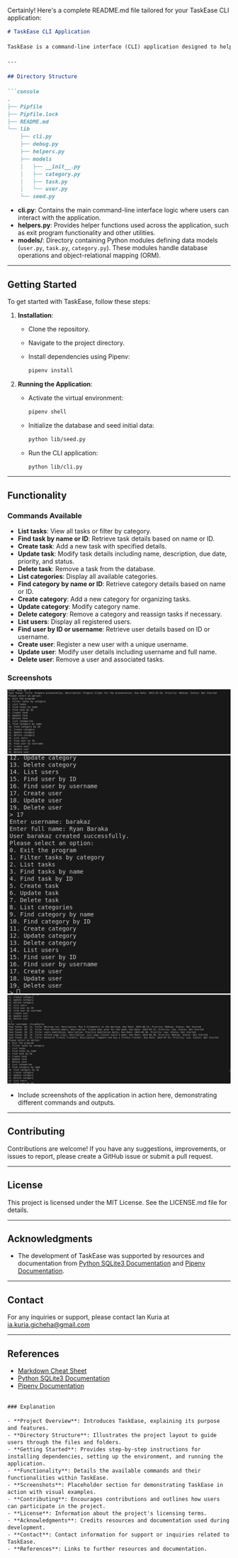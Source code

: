 Certainly! Here's a complete README.md file tailored for your TaskEase CLI application:

```markdown
# TaskEase CLI Application

TaskEase is a command-line interface (CLI) application designed to help users manage their tasks efficiently. This application allows users to create, update, delete, and list tasks categorized under different categories. It provides a seamless user experience through interactive prompts and commands.

---

## Directory Structure

```console
.
├── Pipfile
├── Pipfile.lock
├── README.md
└── lib
    ├── cli.py
    ├── debug.py
    ├── helpers.py
    ├── models
    │   ├── __init__.py
    │   ├── category.py
    │   ├── task.py
    │   └── user.py
    └── seed.py
```

- **cli.py**: Contains the main command-line interface logic where users can interact with the application.
- **helpers.py**: Provides helper functions used across the application, such as exit program functionality and other utilities.
- **models/**: Directory containing Python modules defining data models (`user.py`, `task.py`, `category.py`). These modules handle database operations and object-relational mapping (ORM).

---

## Getting Started

To get started with TaskEase, follow these steps:

1. **Installation**:
   - Clone the repository.
   - Navigate to the project directory.
   - Install dependencies using Pipenv:

     ```bash
     pipenv install
     ```

2. **Running the Application**:
   - Activate the virtual environment:

     ```bash
     pipenv shell
     ```

   - Initialize the database and seed initial data:

     ```bash
     python lib/seed.py
     ```

   - Run the CLI application:

     ```bash
     python lib/cli.py
     ```

---

## Functionality

### Commands Available

- **List tasks**: View all tasks or filter by category.
- **Find task by name or ID**: Retrieve task details based on name or ID.
- **Create task**: Add a new task with specified details.
- **Update task**: Modify task details including name, description, due date, priority, and status.
- **Delete task**: Remove a task from the database.
- **List categories**: Display all available categories.
- **Find category by name or ID**: Retrieve category details based on name or ID.
- **Create category**: Add a new category for organizing tasks.
- **Update category**: Modify category name.
- **Delete category**: Remove a category and reassign tasks if necessary.
- **List users**: Display all registered users.
- **Find user by ID or username**: Retrieve user details based on ID or username.
- **Create user**: Register a new user with a unique username.
- **Update user**: Modify user details including username and full name.
- **Delete user**: Remove a user and associated tasks.

### Screenshots
![alt text](image.png)
![alt text](image-1.png)
![alt text](image-2.png)

- Include screenshots of the application in action here, demonstrating different commands and outputs.

---

## Contributing

Contributions are welcome! If you have any suggestions, improvements, or issues to report, please create a GitHub issue or submit a pull request.

---

## License

This project is licensed under the MIT License. See the LICENSE.md file for details.

---

## Acknowledgments

- The development of TaskEase was supported by resources and documentation from [Python SQLite3 Documentation](https://docs.python.org/3/library/sqlite3.html) and [Pipenv Documentation](https://pipenv-fork.readthedocs.io/en/latest/).

---

## Contact

For any inquiries or support, please contact Ian Kuria at ia.kuria.gicheha@gmail.com

---

## References

- [Markdown Cheat Sheet](https://www.markdownguide.org/cheat-sheet/)
- [Python SQLite3 Documentation](https://docs.python.org/3/library/sqlite3.html)
- [Pipenv Documentation](https://pipenv-fork.readthedocs.io/en/latest/)

```

### Explanation

- **Project Overview**: Introduces TaskEase, explaining its purpose and features.
- **Directory Structure**: Illustrates the project layout to guide users through the files and folders.
- **Getting Started**: Provides step-by-step instructions for installing dependencies, setting up the environment, and running the application.
- **Functionality**: Details the available commands and their functionalities within TaskEase.
- **Screenshots**: Placeholder section for demonstrating TaskEase in action with visual examples.
- **Contributing**: Encourages contributions and outlines how users can participate in the project.
- **License**: Information about the project's licensing terms.
- **Acknowledgments**: Credits resources and documentation used during development.
- **Contact**: Contact information for support or inquiries related to TaskEase.
- **References**: Links to further resources and documentation.

